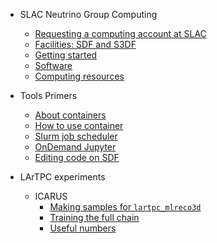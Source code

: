- SLAC Neutrino Group Computing
  - [Requesting a computing account at SLAC](guides/account.md)
  - [Facilities: SDF and S3DF](guides/facilities.md)
  - [Getting started](guides/introduction.md)
  - [Software](guides/software.md)
  - [Computing resources](guides/resources.md)

- Tools Primers
  - [About containers](tools/containers-whatis.md)
  - [How to use container](tools/containers-howto.md)
  - [Slurm job scheduler](tools/slurm.md)
  - [OnDemand Jupyter](tools/ondemand.md)
  - [Editing code on SDF](tools/sshfs.md)

- LArTPC experiments
  - ICARUS
    - [Making samples for `lartpc_mlreco3d`](icarus/sample.md)
    - [Training the full chain](icarus/training.md)
    - [Useful numbers](icarus/numbers.md)
